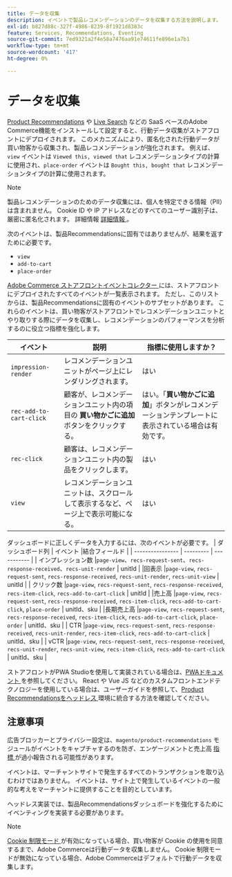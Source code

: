 ```yaml
---
title: データを収集
description: イベントで製品レコメンデーションのデータを収集する方法を説明します。
exl-id: b827d88c-327f-4986-8239-8f1921d8383c
feature: Services, Recommendations, Eventing
source-git-commit: 7ed9321a2f4e58a7476aa91e74611fe896e1a7b1
workflow-type: tm+mt
source-wordcount: '417'
ht-degree: 0%

---
```


# データを収集

[Product Recommendations](install-configure.md) や [Live Search](https://experienceleague.adobe.com/docs/commerce-merchant-services/live-search/onboard/install.html) などの SaaS ベースのAdobe Commerce機能をインストールして設定すると、行動データ収集がストアフロントにデプロイされます。 このメカニズムにより、匿名化された行動データが買い物客から収集され、製品レコメンデーションが強化されます。 例えば、`view` イベントは `Viewed this, viewed that` レコメンデーションタイプの計算に使用され、`place-order` イベントは `Bought this, bought that` レコメンデーションタイプの計算に使用されます。

>[!NOTE]
>
>製品レコメンデーションのためのデータ収集には、個人を特定できる情報（PII）は含まれません。 Cookie ID や IP アドレスなどのすべてのユーザー識別子は、厳密に匿名化されます。 詳細情報 [ 詳細情報 ](https://www.adobe.com/privacy/experience-cloud.html)。

次のイベントは、製品Recommendationsに固有ではありませんが、結果を返すために必要です。

- `view`
- `add-to-cart`
- `place-order`

[Adobe Commerce ストアフロントイベントコレクター ](https://developer.adobe.com/commerce/services/shared-services/storefront-events/collector/#quick-start) には、ストアフロントにデプロイされたすべてのイベントが一覧表示されます。 ただし、このリストからは、製品Recommendationsに固有のイベントのサブセットがあります。 これらのイベントは、買い物客がストアフロントでレコメンデーションユニットとやり取りする際にデータを収集し、レコメンデーションのパフォーマンスを分析するのに役立つ指標を強化します。

| イベント | 説明 | 指標に使用しますか？ |
| --- | --- | --- |
| `impression-render` | レコメンデーションユニットがページ上にレンダリングされます。 | はい |
| `rec-add-to-cart-click` | 顧客が、レコメンデーションユニット内の項目の **買い物かごに追加** ボタンをクリックする。 | はい。「**買い物かごに追加**」ボタンがレコメンデーションテンプレートに表示されている場合は有効です。 |
| `rec-click` | 顧客は、レコメンデーションユニット内の製品をクリックします。 | はい |
| `view` | レコメンデーションユニットは、スクロールして表示するなど、ページ上で表示可能になる。 | はい |

ダッシュボードに正しくデータを入力するには、次のイベントが必要です。
| ダッシュボード列 | イベント    |結合フィールド  |
| ---------------- | --------- | ----------- |
| インプレッション数      |`page-view`、`recs-request-sent`、`recs-response-received`、`recs-unit-render` | unitId  |
|回表示            |`page-view`, `recs-request-sent`, `recs-response-received`, `recs-unit-render`, `recs-unit-view` | unitId  |
| クリック数           |`page-view`, `recs-request-sent`, `recs-response-received`, `recs-item-click`, `recs-add-to-cart-click`    | unitId  |
|売上高          |`page-view`, `recs-request-sent`, `recs-response-received`, `recs-item-click`, `recs-add-to-cart-click`, `place-order` | unitId、sku |
|長期売上高       |`page-view`, `recs-request-sent`, `recs-response-received`, `recs-item-click`, `recs-add-to-cart-click`, `place-order` | unitId、sku |
| CTR              |`page-view`, `recs-request-sent`, `recs-response-received`, `recs-unit-render`, `recs-item-click`, `recs-add-to-cart-click`  | unitId、sku |
| vCTR             |`page-view`, `recs-request-sent`, `recs-response-received`, `recs-unit-render`, `recs-unit-view`, `recs-item-click`, `recs-add-to-cart-click` | unitId、sku |

ストアフロントがPWA Studioを使用して実装されている場合は、[PWAドキュメント ](https://developer.adobe.com/commerce/pwa-studio/integrations/product-recommendations/) を参照してください。 React や Vue JS などのカスタムフロントエンドテクノロジーを使用している場合は、ユーザーガイドを参照して、[Product Recommendationsをヘッドレス ](headless.md) 環境に統合する方法を確認してください。

## 注意事項

広告ブロッカーとプライバシー設定は、`magento/product-recommendations` モジュールがイベントをキャプチャするのを防ぎ、エンゲージメントと売上高 [ 指標 ](workspace.md) が過小報告される可能性があります。

イベントは、マーチャントサイトで発生するすべてのトランザクションを取り込むわけではありません。 イベントは、サイト上で発生しているイベントの一般的な考えをマーチャントに提供することを目的としています。

ヘッドレス実装では、製品Recommendationsダッシュボードを強化するためにイベンティングを実装する必要があります。

>[!NOTE]
>
>[Cookie 制限モード ](https://experienceleague.adobe.com/docs/commerce-admin/start/compliance/privacy/compliance-cookie-law.html) が有効になっている場合、買い物客が Cookie の使用を同意するまで、Adobe Commerceは行動データを収集しません。 Cookie 制限モードが無効になっている場合、Adobe Commerceはデフォルトで行動データを収集します。
